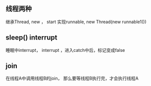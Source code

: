 ## 线程两种
继承Thread, new ， start
实现runnable, new Thread(new runnable1())

## sleep() interrupt
睡眠中interrupt， interrupt ，进入catch中后，标记变成false

## join
在线程A中调用线程B的join， 那么要等线程B执行完，才会执行线程A